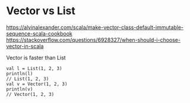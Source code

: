 # Vector vs List

https://alvinalexander.com/scala/make-vector-class-default-immutable-sequence-scala-cookbook
https://stackoverflow.com/questions/6928327/when-should-i-choose-vector-in-scala

Vector is faster than List

```
val l = List(1, 2, 3)
println(l)
// List(1, 2, 3)
val v = Vector(1, 2, 3)
println(v)
// Vector(1, 2, 3)
```
